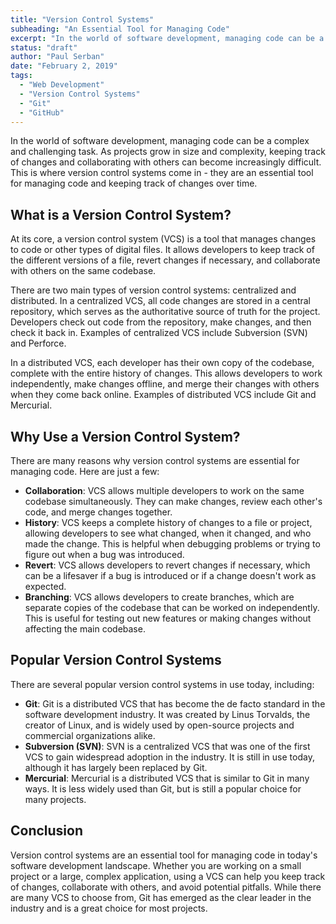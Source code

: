 ```yaml
---
title: "Version Control Systems"
subheading: "An Essential Tool for Managing Code"
excerpt: "In the world of software development, managing code can be a complex and challenging task. As projects grow in size and complexity, keeping track of changes and collaborating with others can become increasingly difficult. This is where version control systems come in - they are an essential tool for managing code and keeping track of changes over time."
status: "draft"
author: "Paul Serban"
date: "February 2, 2019"
tags:
  - "Web Development"
  - "Version Control Systems"
  - "Git"
  - "GitHub"
---
```


In the world of software development, managing code can be a complex and challenging task. As projects grow in size and complexity, keeping track of changes and collaborating with others can become increasingly difficult. This is where version control systems come in - they are an essential tool for managing code and keeping track of changes over time.

## What is a Version Control System?

At its core, a version control system (VCS) is a tool that manages changes to code or other types of digital files. It allows developers to keep track of the different versions of a file, revert changes if necessary, and collaborate with others on the same codebase.

There are two main types of version control systems: centralized and distributed. In a centralized VCS, all code changes are stored in a central repository, which serves as the authoritative source of truth for the project. Developers check out code from the repository, make changes, and then check it back in. Examples of centralized VCS include Subversion (SVN) and Perforce.

In a distributed VCS, each developer has their own copy of the codebase, complete with the entire history of changes. This allows developers to work independently, make changes offline, and merge their changes with others when they come back online. Examples of distributed VCS include Git and Mercurial.

## Why Use a Version Control System?

There are many reasons why version control systems are essential for managing code. Here are just a few:

- **Collaboration**: VCS allows multiple developers to work on the same codebase simultaneously. They can make changes, review each other's code, and merge changes together.
- **History**: VCS keeps a complete history of changes to a file or project, allowing developers to see what changed, when it changed, and who made the change. This is helpful when debugging problems or trying to figure out when a bug was introduced.
- **Revert**: VCS allows developers to revert changes if necessary, which can be a lifesaver if a bug is introduced or if a change doesn't work as expected.
- **Branching**: VCS allows developers to create branches, which are separate copies of the codebase that can be worked on independently. This is useful for testing out new features or making changes without affecting the main codebase.

## Popular Version Control Systems

There are several popular version control systems in use today, including:

- **Git**: Git is a distributed VCS that has become the de facto standard in the software development industry. It was created by Linus Torvalds, the creator of Linux, and is widely used by open-source projects and commercial organizations alike.
- **Subversion (SVN)**: SVN is a centralized VCS that was one of the first VCS to gain widespread adoption in the industry. It is still in use today, although it has largely been replaced by Git.
- **Mercurial**: Mercurial is a distributed VCS that is similar to Git in many ways. It is less widely used than Git, but is still a popular choice for many projects.

## Conclusion

Version control systems are an essential tool for managing code in today's software development landscape. Whether you are working on a small project or a large, complex application, using a VCS can help you keep track of changes, collaborate with others, and avoid potential pitfalls. While there are many VCS to choose from, Git has emerged as the clear leader in the industry and is a great choice for most projects.